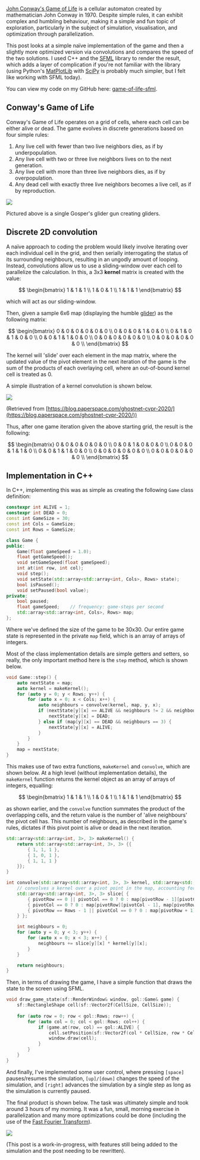 [John Conway's Game of Life](https://en.wikipedia.org/wiki/Conway%27s_Game_of_Life) is a cellular automaton created by mathematician John Conway in 1970. Despite simple rules, it can exhibit complex and humbling behaviour, making it a simple and fun topic of exploration, particularly in the subject of simulation, visualisation, and optimization through parallelization.

This post looks at a simple naïve implementation of the game and then a slightly more optimized version via convolutions and compares the speed of the two solutions. I used C++ and the [SFML](https://www.sfml-dev.org/) library to render the result, which adds a layer of complication if you're not familiar with the library (using Python's [MatPlotLib](https://matplotlib.org/) with [SciPy](https://scipy.org/) is probably much simpler, but I felt like working with SFML today).

You can view my code on my GitHub here: [game-of-life-sfml](https://github.com/trithagoras/game-of-life-sfml).

## Conway's Game of Life

Conway's Game of Life operates on a grid of cells, where each cell can be either alive or dead. The game evolves in discrete generations based on four simple rules:

1. Any live cell with fewer than two live neighbors dies, as if by underpopulation.
2. Any live cell with two or three live neighbors lives on to the next generation.
3. Any live cell with more than three live neighbors dies, as if by overpopulation.
4. Any dead cell with exactly three live neighbors becomes a live cell, as if by reproduction.

<img src='/posts/game-of-life/Gospers_glider_gun.gif' />

Pictured above is a single Gosper's glider gun creating gliders.

## Discrete 2D convolution

A naïve approach to coding the problem would likely involve iterating over each individual cell in the grid, and then serially interrogating the status of its surrounding neighbours, resulting in an ungodly amount of looping. Instead, convolutions allow us to use a sliding-window over each cell to parallelize the calculation. In this, a 3x3 **kernel** matrix is created with the value:

$$
\begin{bmatrix}
    1 & 1 & 1 \\
    1 & 0 & 1 \\
    1 & 1 & 1
\end{bmatrix}
$$

which will act as our sliding-window.

Then, given a sample 6x6 map (displaying the humble [glider](https://conwaylife.com/wiki/glider)) as the following matrix:

$$
\begin{bmatrix}
    0 & 0 & 0 & 0 & 0 & 0 \\
    0 & 0 & 0 & 1 & 0 & 0 \\
    0 & 1 & 0 & 1 & 0 & 0 \\
    0 & 0 & 1 & 1 & 0 & 0 \\
    0 & 0 & 0 & 0 & 0 & 0 \\
    0 & 0 & 0 & 0 & 0 & 0 \\
\end{bmatrix}
$$

The kernel will 'slide' over each element in the map matrix, where the updated value of the pivot element in the next iteration of the game is the sum of the products of each overlaying cell, where an out-of-bound kernel cell is treated as 0.

A simple illustration of a kernel convolution is shown below.

<img src='/posts/game-of-life/convolution.gif' />

(Retrieved from [https://blog.paperspace.com/ghostnet-cvpr-2020/](https://blog.paperspace.com/ghostnet-cvpr-2020/))

Thus, after one game iteration given the above starting grid, the result is the following:

$$
\begin{bmatrix}
    0 & 0 & 0 & 0 & 0 & 0 \\
    0 & 0 & 1 & 0 & 0 & 0 \\
    0 & 0 & 0 & 1 & 1 & 0 \\
    0 & 0 & 1 & 1 & 0 & 0 \\
    0 & 0 & 0 & 0 & 0 & 0 \\
    0 & 0 & 0 & 0 & 0 & 0 \\
\end{bmatrix}
$$

## Implementation in C++

In C++, implementing this was as simple as creating the following `Game` class definition:

```cpp
constexpr int ALIVE = 1;
constexpr int DEAD = 0;
const int GameSize = 30;
const int Cols = GameSize;
const int Rows = GameSize;

class Game {
public:
    Game(float gameSpeed = 1.0);
    float getGameSpeed();
    void setGameSpeed(float gameSpeed);
    int at(int row, int col);
    void step();
    void setState(std::array<std::array<int, Cols>, Rows> state);
    bool isPaused();
    void setPaused(bool value);
private:
    bool paused;
    float gameSpeed;    // frequency: game-steps per second
    std::array<std::array<int, Cols>, Rows> map;
};
```
Where we've defined the size of the game to be 30x30. Our entire game state is represented in the private `map` field, which is an array of arrays of integers.

Most of the class implementation details are simple getters and setters, so really, the only important method here is the `step` method, which is shown below.

```cpp
void Game::step() {
    auto nextState = map;
    auto kernel = makeKernel();
    for (auto y = 0; y < Rows; y++) {
        for (auto x = 0; x < Cols; x++) {
            auto neighbours = convolve(kernel, map, y, x);
            if (nextState[y][x] == ALIVE && neighbours != 2 && neighbours != 3) {
                nextState[y][x] = DEAD;
            } else if (map[y][x] == DEAD && neighbours == 3) {
                nextState[y][x] = ALIVE;
            }
        }
    }
    map = nextState;
}
```

This makes use of two extra functions, `makeKernel` and `convolve`, which are shown below. At a high level (without implementation details), the `makeKernel` function returns the kernel object as an array of arrays of integers, equalling:

$$
\begin{bmatrix}
    1 & 1 & 1 \\
    1 & 0 & 1 \\
    1 & 1 & 1
\end{bmatrix}
$$

as shown earlier, and the `convolve` function summates the product of the overlapping cells, and the return value is the number of 'alive neighbours' the pivot cell has. This number of neighbours, as described in the game's rules, dictates if this pivot point is alive or dead in the next iteration.

```cpp
std::array<std::array<int, 3>, 3> makeKernel() {
    return std::array<std::array<int, 3>, 3> {{
        { 1, 1, 1 },
        { 1, 0, 1 },
        { 1, 1, 1 }
    }};
}

int convolve(std::array<std::array<int, 3>, 3> kernel, std::array<std::array<int, Cols>, Rows> map, int pivotRow, int pivotCol) {
    // convolves a kernel over a pivot point in the map, accounting for out-of-bound position
    std::array<std::array<int, 3>, 3> slice{ {
        { pivotRow == 0 || pivotCol == 0 ? 0 : map[pivotRow - 1][pivotCol - 1], pivotRow == 0 ? 0 : map[pivotRow - 1][pivotCol], pivotRow == 0 || pivotCol == Cols - 1 ? 0 : map[pivotRow - 1][pivotCol + 1] },
        { pivotCol == 0 ? 0 : map[pivotRow][pivotCol - 1], map[pivotRow][pivotCol], pivotCol == Cols - 1 ? 0 : map[pivotRow][pivotCol + 1] },
        { pivotRow == Rows - 1 || pivotCol == 0 ? 0 : map[pivotRow + 1][pivotCol - 1], pivotRow == Rows - 1 ? 0 : map[pivotRow + 1][pivotCol], pivotRow == Rows - 1 || pivotCol == Cols - 1 ? 0 : map[pivotRow + 1][pivotCol + 1] }
    } };

    int neighbours = 0;
    for (auto y = 0; y < 3; y++) {
        for (auto x = 0; x < 3; x++) {
            neighbours += slice[y][x] * kernel[y][x];
        }
    }

    return neighbours;
}
```

Then, in terms of drawing the game, I have a simple function that draws the state to the screen using SFML.

```cpp
void draw_game_state(sf::RenderWindow& window, gol::Game& game) {
    sf::RectangleShape cell(sf::Vector2f(CellSize, CellSize));
    
    for (auto row = 0; row < gol::Rows; row++) {
        for (auto col = 0; col < gol::Rows; col++) {
            if (game.at(row, col) == gol::ALIVE) {
                cell.setPosition(sf::Vector2f(col * CellSize, row * CellSize));
                window.draw(cell);
            }
        }
    }
}
```

And finally, I've implemented some user control, where pressing `[space]` pauses/resumes the simulation, `[up]/[down]` changes the speed of the simulation, and `[right]` advances the simulation by a single step as long as the simulation is currently paused.

The final product is shown below. The task was ultimately simple and took around 3 hours of my morning. It was a fun, small, morning exercise in parallelization and many more optimizations could be done (including the use of the [Fast Fourier Transform](https://en.wikipedia.org/wiki/Fast_Fourier_transform)).

<img src='/posts/game-of-life/Animation.gif' />

(This post is a work-in-progress, with features still being added to the simulation and the post needing to be rewritten).